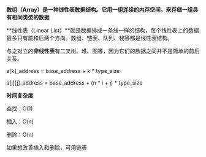 **数组（Array）是一种线性表数据结构。它用一组连续的内存空间，来存储一组具有相同类型的数据**

**线性表（Linear List）**就是数据排成一条线一样的结构，每个线性表上的数据最多只有前和后两个方向。数组、链表、队列、栈等都是线性表结构。

与之对立的**非线性表**有二叉树、堆、图等，因为它们的数据之间并不是简单的前后关系。


a[k]_address = base_address + k * type_size

a[i][j]_address = base_address + (n * i + j) * type_size

**时间复杂度**

查找：O(1)

插入：O(n)

删除：O(n)


如果想改善插入和删除，可用链表

